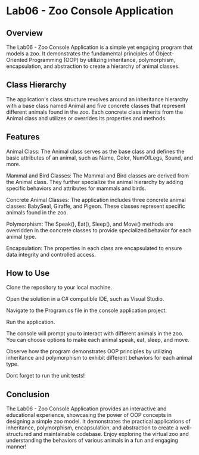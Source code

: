 ﻿# Lab06 - Zoo Console Application

## Overview
The Lab06 - Zoo Console Application is a simple yet engaging program that models a zoo. It demonstrates the fundamental principles of Object-Oriented Programming (OOP) by utilizing inheritance, polymorphism, encapsulation, and abstraction to create a hierarchy of animal classes.

## Class Hierarchy
The application's class structure revolves around an inheritance hierarchy with a base class named Animal and five concrete classes that represent different animals found in the zoo. Each concrete class inherits from the Animal class and utilizes or overrides its properties and methods. 

## Features
Animal Class: The Animal class serves as the base class and defines the basic attributes of an animal, such as Name, Color, NumOfLegs, Sound, and more.

Mammal and Bird Classes: The Mammal and Bird classes are derived from the Animal class. They further specialize the animal hierarchy by adding specific behaviors and attributes for mammals and birds.

Concrete Animal Classes: The application includes three concrete animal classes: BabySeal, Giraffe, and Pigeon. These classes represent specific animals found in the zoo.

Polymorphism: The Speak(), Eat(), Sleep(), and Move() methods are overridden in the concrete classes to provide specialized behavior for each animal type.

Encapsulation: The properties in each class are encapsulated to ensure data integrity and controlled access.

## How to Use
Clone the repository to your local machine.

Open the solution in a C# compatible IDE, such as Visual Studio.

Navigate to the Program.cs file in the console application project.

Run the application.

The console will prompt you to interact with different animals in the zoo. You can choose options to make each animal speak, eat, sleep, and move.

Observe how the program demonstrates OOP principles by utilizing inheritance and polymorphism to exhibit different behaviors for each animal type.

Dont forget to run the unit tests!

## Conclusion
The Lab06 - Zoo Console Application provides an interactive and educational experience, showcasing the power of OOP concepts in designing a simple zoo model. It demonstrates the practical applications of inheritance, polymorphism, encapsulation, and abstraction to create a well-structured and maintainable codebase. Enjoy exploring the virtual zoo and understanding the behaviors of various animals in a fun and engaging manner!